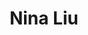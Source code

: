 ---
layout: post
title: Nina Liu
school: NYU
major: Major?
image: https://static.squarespace.com/static/50354720c4aa2d2d3150d3d8/t/522ff62fe4b048babe0c8b73/1378874929225/Nina%20Liu.png?format=300w
position: Startup Week
positionURL: http://www.techatnyu.org/position
now: Handybook
nowURL: http://www.google.com
twitter: ninalliu
email: t@NYU email?
graduate: 2014
weight: 15
---